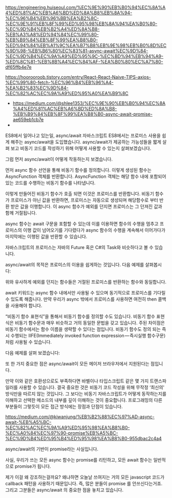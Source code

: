 

https://engineering.huiseoul.com/%EC%9E%90%EB%B0%94%EC%8A%A4%ED%81%AC%EB%A6%BD%ED%8A%B8%EB%8A%94-%EC%96%B4%EB%96%BB%EA%B2%8C-%EC%9E%91%EB%8F%99%ED%95%98%EB%8A%94%EA%B0%80-%EC%9D%B4%EB%B2%A4%ED%8A%B8-%EB%A3%A8%ED%94%84%EC%99%80-%EB%B9%84%EB%8F%99%EA%B8%B0-%ED%94%84%EB%A1%9C%EA%B7%B8%EB%9E%98%EB%B0%8D%EC%9D%98-%EB%B6%80%EC%83%81-async-await%EC%9D%84-%EC%9D%B4%EC%9A%A9%ED%95%9C-%EC%BD%94%EB%94%A9-%ED%8C%81-%EB%8B%A4%EC%84%AF-%EA%B0%80%EC%A7%80-df65ffb4e7e

https://hoorooroob.tistory.com/entry/React-React-Naive-TIPS-axios-%EC%99%80-fetch-%EC%96%B4%EB%96%A4-%EA%B2%83%EC%9D%84-%EC%82%AC%EC%9A%A9%ED%95%A0%EA%B9%8C



- https://medium.com/@shlee1353/%EC%9E%90%EB%B0%94%EC%8A%A4%ED%81%AC%EB%A6%BD%ED%8A%B8-%EB%B9%84%EB%8F%99%EA%B8%B0-async-await-promise-ae659eb1cb7e
- 

ES8에서 일어나고 있는일, async/await
자바스크립트 ES8에서는 프로미스 사용을 쉽게 해주는 async/await을 도입했습니다. async/await가 제공하는 가능성들을 짧게 살펴 보고 비동기 코드를 작성하기 위해 어떻게 사용할 수 있는지 살펴보겠습니다.

그럼 먼저 async/await이 어떻게 작동하는지 보겠습니다.

먼저 async 함수 선언을 통해 비동기 함수를 정의합니다. 이렇게 생성된 함수는 AsyncFunction 객체를 반환합니다. AsyncFunction 객체는 해당 함수 내에 포함되어 있는 코드를 수행하는 비동기 함수를 나타냅니다.

이렇게 만들어진 비동기 함수가 호출 되면 이것은 프로미스를 반환합니다. 비동기 함수가 프로미스가 아닌 값을 반환하면, 프로미스는 자동으로 생성되며 해당함수로 부터 반환 받은 값을 이행합니다. 이 async 함수가 예외를 던지면 프로미스는 그 던져진 값과 함께 거절됩니다.

async 함수는 await 구문을 포함할 수 있는데 이를 이용하면 함수의 수행을 멈추고 프로미스의 이행 값이 넘어오기를 기다렸다가 async 함수의 수행을 계속해서 이어가다가 마지막에는 이행된 값을 반환할 수 있습니다.

자바스크립트의 프로미스는 자바의 Future 혹은 C#의 Task와 비슷하다고 볼 수 있습니다.

async/await의 목적은 프로미스의 이용을 쉽게하는 것입니다.
다음 예제를 살펴봅시다:


위와 유사하게 예외를 던지는 함수들은 거절된 프로미스를 반환하는 함수와 동일합니다.


await 키워드는 async 함수 내에서만 사용될 수 있으며 동기적으로 프로미스를 기다릴 수 있도록 해줍니다. 만약 우리가 async 밖에서 프로미스를 사용하면 여전히 then 콜백을 사용해야 합니다.


“비동기 함수 표현식”을 통해서 비동기 함수를 정의할 수도 있습니다. 비동기 함수 표현식은 비동기 함수문과 매우 비슷하고 거의 동일한 문법을 갖고 있습니다. 주된 차이점은 비동기 함수에서는 함수 이름을 생략할 수 있다는 점입니다. 비동기 함수도 정의 되는 즉시 수행되는 IIFE(Immediately invoked function expression — 즉시실행 함수구문)처럼 사용될 수 있습니다.

다음 예제를 살펴 보겠습니다:


또 한 가지 중요한 점은 async/await이 모든 메이저 브라우저에서 지원된다는 점입니다.


만약 이와 같은 호환성으로도 부족하다면 바벨이나 타입스크립트 같은 몇 가지 트랜스파일러를 사용할 수 있습니다.
결국 중요한 것은 비동기 코드 작성을 위해 무작정 ‘최신의' 방식만을 따르지 않는 것입니다. 그 보다는 비동기 자바스크립트가 어떻게 동작하는지를 이해하고 선택한 메소드의 내부를 깊이 이해하는 것이 중요합니다. 프로그래밍의 다른 부분들이 그렇듯이 모든 접근 방식에는 장점과 단점이 있습니다.

https://medium.com/@kiwanjung/%EB%B2%88%EC%97%AD-async-await-%EB%A5%BC-%EC%82%AC%EC%9A%A9%ED%95%98%EA%B8%B0-%EC%A0%84%EC%97%90-promise%EB%A5%BC-%EC%9D%B4%ED%95%B4%ED%95%98%EA%B8%B0-955dbac2c4a4

async/await의 기반이 promise라는 사실입니다.

사실, 우리가 쓰는 모든 async 함수는 promise를 리턴하고, 모든 await 함수는 일반적으로 promise가 됩니다.

제가 이걸 왜 강조하는걸까요? 왜냐하면 오늘날 쓰여지는 거의 모든 javascript 코드가 callback 패턴을 사용하기 때문입니다. 
즉, 많은 분들이 promise 를 안쓰신다는거죠. 그리고 그분들은 async/await 의 중요한 점을 놓치고 있습니다.
